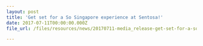 ```yaml
---
layout: post
title: 'Get set for a So Singapore experience at Sentosa!'
date: 2017-07-11T00:00:00.000Z
file_url: /files/resources/news/20170711-media_release-get-set-for-a-so-singapore-experience-at-sentosa.pdf

---
```

